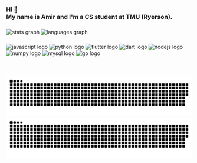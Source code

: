 <h3 align="left">Hi 👋 <br>My name is Amir and I'm a CS student at TMU (Ryerson). </h3>

###

<div align="left">
  <img src="https://github-readme-stats.vercel.app/api?hide_title=false&hide_rank=false&show_icons=true&include_all_commits=true&count_private=true&disable_animations=false&theme=github_dark&locale=en&hide_border=true&username=ax00z" height="150" alt="stats graph"  />
  <img src="https://github-readme-stats.vercel.app/api/top-langs?locale=en&hide_title=false&layout=compact&card_width=320&langs_count=9&theme=github_dark&hide_border=true&username=ax00z" height="150" alt="languages graph"  />
</div>

###

<div align="left">
  <img src="https://cdn.jsdelivr.net/gh/devicons/devicon/icons/javascript/javascript-original.svg" height="35" width="47" alt="javascript logo"  />
  <img src="https://cdn.jsdelivr.net/gh/devicons/devicon/icons/python/python-original.svg" height="35" width="47" alt="python logo"  />
  <img src="https://cdn.jsdelivr.net/gh/devicons/devicon/icons/flutter/flutter-original.svg" height="35" width="47" alt="flutter logo"  />
  <img src="https://cdn.jsdelivr.net/gh/devicons/devicon/icons/dart/dart-plain-wordmark.svg" height="35" width="47" alt="dart logo"  />
  <img src="https://cdn.jsdelivr.net/gh/devicons/devicon/icons/nodejs/nodejs-original.svg" height="35" width="47" alt="nodejs logo"  />
  <img src="https://cdn.jsdelivr.net/gh/devicons/devicon/icons/numpy/numpy-original.svg" height="35" width="47" alt="numpy logo"  />
  <img src="https://cdn.jsdelivr.net/gh/devicons/devicon/icons/mysql/mysql-original-wordmark.svg" height="35" width="47" alt="mysql logo"  />
  <img src="https://cdn.jsdelivr.net/gh/devicons/devicon/icons/go/go-original-wordmark.svg" height="35" width="47" alt="go logo"  />
</div>

###

<br clear="both">

![GitHub Snake Light](https://github.com/ax00z/ax00z/blob/247c155cd922a2f93ce80c9afab1d1a102d77721/github-contribution-grid-snake.svg#gh-light-mode-only)
![GitHub Snake Dark](https://github.com/ax00z/ax00z/blob/247c155cd922a2f93ce80c9afab1d1a102d77721/github-contribution-grid-snake.svg#gh-dark-mode-only)
